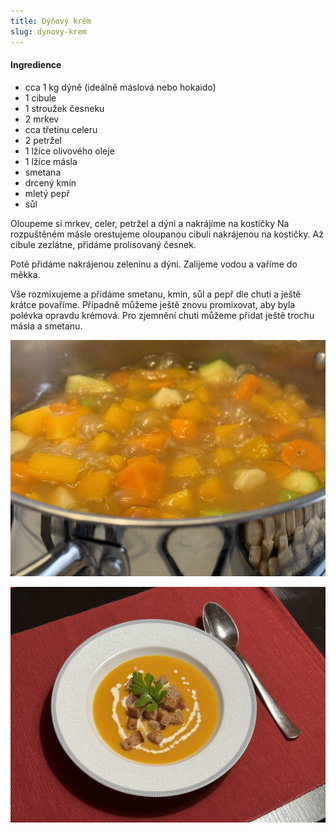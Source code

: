 ```yaml
---
title: Dýňový krém
slug: dynovy-krem
---
```


#### Ingredience

- cca 1 kg dýně (ideálně máslová nebo hokaido)
- 1 cibule
- 1 stroužek česneku
- 2 mrkev
- cca třetinu celeru
- 2 petržel
- 1 lžíce olivového oleje
- 1 lžíce másla
- smetana
- drcený kmín
- mletý pepř
- sůl

Oloupeme si mrkev, celer, petržel a dýni a nakrájíme na kostičky Na rozpuštěném másle orestujeme oloupanou cibuli
nakrájenou na kostičky. Až cibule zezlátne, přidáme prolisovaný česnek.

Poté přidáme nakrájenou zeleninu a dýni. Zalijeme vodou a vaříme do měkka.

Vše rozmixujeme a přidáme smetanu, kmín, sůl a pepř dle chuti a ještě krátce povaříme. Případně můžeme ještě znovu
promixovat, aby byla polévka opravdu krémová. Pro zjemnění chuti můžeme přidat ještě trochu másla a smetanu.

![](../../../assets/polevky/dynovy-v-hrnci.jpg)

![](../../../assets/polevky/dynovy-krem.jpg)
